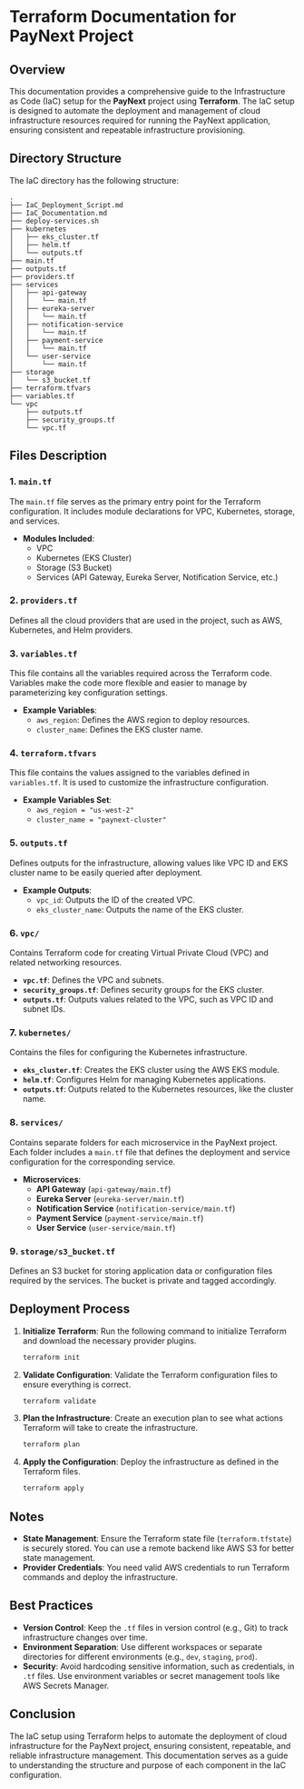 # Terraform Documentation for PayNext Project

## Overview

This documentation provides a comprehensive guide to the Infrastructure as Code (IaC) setup for the **PayNext** project using **Terraform**. The IaC setup is designed to automate the deployment and management of cloud infrastructure resources required for running the PayNext application, ensuring consistent and repeatable infrastructure provisioning.

## Directory Structure

The IaC directory has the following structure:

```
.
├── IaC_Deployment_Script.md
├── IaC_Documentation.md
├── deploy-services.sh
├── kubernetes
│   ├── eks_cluster.tf
│   ├── helm.tf
│   └── outputs.tf
├── main.tf
├── outputs.tf
├── providers.tf
├── services
│   ├── api-gateway
│   │   └── main.tf
│   ├── eureka-server
│   │   └── main.tf
│   ├── notification-service
│   │   └── main.tf
│   ├── payment-service
│   │   └── main.tf
│   └── user-service
│       └── main.tf
├── storage
│   └── s3_bucket.tf
├── terraform.tfvars
├── variables.tf
└── vpc
    ├── outputs.tf
    ├── security_groups.tf
    └── vpc.tf
```

## Files Description

### 1. `main.tf`

The `main.tf` file serves as the primary entry point for the Terraform configuration. It includes module declarations for VPC, Kubernetes, storage, and services.

- **Modules Included**:
   - VPC
   - Kubernetes (EKS Cluster)
   - Storage (S3 Bucket)
   - Services (API Gateway, Eureka Server, Notification Service, etc.)

### 2. `providers.tf`

Defines all the cloud providers that are used in the project, such as AWS, Kubernetes, and Helm providers.

### 3. `variables.tf`

This file contains all the variables required across the Terraform code. Variables make the code more flexible and easier to manage by parameterizing key configuration settings.

- **Example Variables**:
   - `aws_region`: Defines the AWS region to deploy resources.
   - `cluster_name`: Defines the EKS cluster name.

### 4. `terraform.tfvars`

This file contains the values assigned to the variables defined in `variables.tf`. It is used to customize the infrastructure configuration.

- **Example Variables Set**:
   - `aws_region = "us-west-2"`
   - `cluster_name = "paynext-cluster"`

### 5. `outputs.tf`

Defines outputs for the infrastructure, allowing values like VPC ID and EKS cluster name to be easily queried after deployment.

- **Example Outputs**:
   - `vpc_id`: Outputs the ID of the created VPC.
   - `eks_cluster_name`: Outputs the name of the EKS cluster.

### 6. `vpc/`

Contains Terraform code for creating Virtual Private Cloud (VPC) and related networking resources.

- **`vpc.tf`**: Defines the VPC and subnets.
- **`security_groups.tf`**: Defines security groups for the EKS cluster.
- **`outputs.tf`**: Outputs values related to the VPC, such as VPC ID and subnet IDs.

### 7. `kubernetes/`

Contains the files for configuring the Kubernetes infrastructure.

- **`eks_cluster.tf`**: Creates the EKS cluster using the AWS EKS module.
- **`helm.tf`**: Configures Helm for managing Kubernetes applications.
- **`outputs.tf`**: Outputs related to the Kubernetes resources, like the cluster name.

### 8. `services/`

Contains separate folders for each microservice in the PayNext project. Each folder includes a `main.tf` file that defines the deployment and service configuration for the corresponding service.

- **Microservices**:
   - **API Gateway** (`api-gateway/main.tf`)
   - **Eureka Server** (`eureka-server/main.tf`)
   - **Notification Service** (`notification-service/main.tf`)
   - **Payment Service** (`payment-service/main.tf`)
   - **User Service** (`user-service/main.tf`)

### 9. `storage/s3_bucket.tf`

Defines an S3 bucket for storing application data or configuration files required by the services. The bucket is private and tagged accordingly.

## Deployment Process

1. **Initialize Terraform**: Run the following command to initialize Terraform and download the necessary provider plugins.
   ```sh
   terraform init
   ```

2. **Validate Configuration**: Validate the Terraform configuration files to ensure everything is correct.
   ```sh
   terraform validate
   ```

3. **Plan the Infrastructure**: Create an execution plan to see what actions Terraform will take to create the infrastructure.
   ```sh
   terraform plan
   ```

4. **Apply the Configuration**: Deploy the infrastructure as defined in the Terraform files.
   ```sh
   terraform apply
   ```

## Notes

- **State Management**: Ensure the Terraform state file (`terraform.tfstate`) is securely stored. You can use a remote backend like AWS S3 for better state management.
- **Provider Credentials**: You need valid AWS credentials to run Terraform commands and deploy the infrastructure.

## Best Practices

- **Version Control**: Keep the `.tf` files in version control (e.g., Git) to track infrastructure changes over time.
- **Environment Separation**: Use different workspaces or separate directories for different environments (e.g., `dev`, `staging`, `prod`).
- **Security**: Avoid hardcoding sensitive information, such as credentials, in `.tf` files. Use environment variables or secret management tools like AWS Secrets Manager.

## Conclusion

The IaC setup using Terraform helps to automate the deployment of cloud infrastructure for the PayNext project, ensuring consistent, repeatable, and reliable infrastructure management. This documentation serves as a guide to understanding the structure and purpose of each component in the IaC configuration.